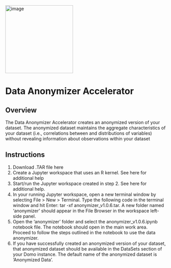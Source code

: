 <img width="212" alt="image" src="https://github.com/domoinc/domo-data-science-resources/assets/123829195/693c8327-feee-40d3-a7b6-4b3f2e1cf434">

# Data Anonymizer Accelerator

## Overview

The Data Anonymizer Accelerator creates an anonymized version of your dataset. The anonymized dataset maintains the aggregate characteristics of your dataset (i.e., correlations between and distributions of variables) without revealing information about observations within your dataset

## Instructions 
1. Download .TAR file here
2. Create a Jupyter workspace that uses an R kernel. See here for additional help
3. Start/run the Jupyter workspace created in step 2. See here for additional help.
4. In your running Jupyter workspace, open a new terminal window by selecting File > New > Terminal. Type the following code in the terminal window and hit Enter: tar -xf ﻿anonymizer_v1.0.6.tar. A new folder named ‘anonymizer’ should appear in the File Browser in the workspace left-side panel.
5. Open the ‘anonymizer’ folder and select the anonymizer_v1.0.6.ipynb notebook file. The notebook should open in the main work area. Proceed to follow the steps outlined in the notebook to use the data anonymizer.
6. If you have successfully created an anonymized version of your dataset, that anonymized dataset should be available in the DataSets section of your Domo instance. The default name of the anonymized dataset is ‘Anonymized Data’.

